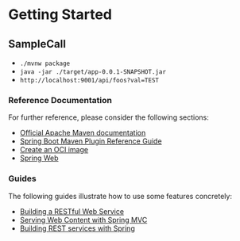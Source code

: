 # Getting Started

## SampleCall

- `./mvnw package`
- `java -jar ./target/app-0.0.1-SNAPSHOT.jar`
- `http://localhost:9001/api/foos?val=TEST`

### Reference Documentation

For further reference, please consider the following sections:

- [Official Apache Maven documentation](https://maven.apache.org/guides/index.html)
- [Spring Boot Maven Plugin Reference Guide](https://docs.spring.io/spring-boot/docs/2.6.1/maven-plugin/reference/html/)
- [Create an OCI image](https://docs.spring.io/spring-boot/docs/2.6.1/maven-plugin/reference/html/#build-image)
- [Spring Web](https://docs.spring.io/spring-boot/docs/2.6.1/reference/htmlsingle/#boot-features-developing-web-applications)

### Guides

The following guides illustrate how to use some features concretely:

- [Building a RESTful Web Service](https://spring.io/guides/gs/rest-service/)
- [Serving Web Content with Spring MVC](https://spring.io/guides/gs/serving-web-content/)
- [Building REST services with Spring](https://spring.io/guides/tutorials/bookmarks/)
